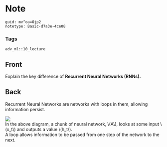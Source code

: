 # Note
```
guid: mv^oa=Ojp2
notetype: Basic-d7a3e-4ce08
```

### Tags
```
adv_ml::10_lecture
```

## Front
Explain the key difference of <b>Recurrent Neural Networks
(RNNs).</b>

## Back
Recurrent Neural Networks are networks with loops in them, allowing
information persist.
<div><img src="paste-0c1c84e60def3d17bff0b3afe74423f3ef1c4e01.jpg"></div>
<div>
  In the above diagram, a chunk of neural network, \(A\), looks at
  some input \(x_t\) and outputs a value \(h_t\).
</div>
<div>
  A loop allows information to be passed from one step of the
  network to the next.
</div>
